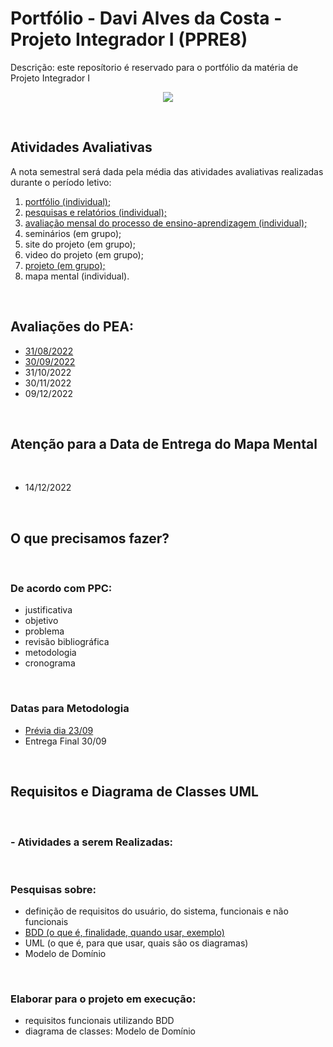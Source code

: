 # Portfólio - Davi Alves da Costa - Projeto Integrador I (PPRE8)

Descrição: este reposítorio é reservado para o portfólio da matéria de Projeto Integrador I

<p align="center">
  <img src="https://raw.githubusercontent.com/Davi4076018/Portfolio-PPRE8/main/1%20-%20Portf%C3%B3lio%20(individual)/PJIE8-IMG.jpg" />
</p>
</br>

## Atividades Avaliativas

A nota semestral será dada pela média das atividades avaliativas realizadas durante o período letivo: 

  1. <a href="https://github.com/Davi4076018/Portfolio-PPRE8">portfólio (individual);</a>
  2. <a href="https://github.com/Davi4076018/Portfolio-PPRE8/tree/main/2%20-%20pesquisas%20e%20relat%C3%B3rios%20(individual)">pesquisas e relatórios (individual);</a> 
  3. <a href="https://github.com/Davi4076018/Portfolio-PPRE8/tree/main/3%20-%20Avalia%C3%A7%C3%A3o%20mensal%20do%20processo%20de%20ensino-aprendizagem%20(individual)">avaliação mensal do processo de ensino-aprendizagem (individual);</a>
  4. seminários (em grupo);
  5. site do projeto (em grupo);
  6. video do projeto (em grupo);
  7. <a href="https://github.com/Davi4076018/Portfolio-PPRE8/tree/main/7%20-%20projeto%20(em%20grupo)">projeto (em grupo);</a>
  8. mapa mental (individual).
  </br>

## Avaliações do PEA:

- <a href="https://github.com/Davi4076018/Portfolio-PPRE8/blob/main/3%20-%20Avalia%C3%A7%C3%A3o%20mensal%20do%20processo%20de%20ensino-aprendizagem%20(individual)/08-31.pdf">31/08/2022</a>
- <a href="https://github.com/Davi4076018/Portfolio-PPRE8/blob/main/3%20-%20Avalia%C3%A7%C3%A3o%20mensal%20do%20processo%20de%20ensino-aprendizagem%20(individual)/09-30.pdf">30/09/2022</a> 
- 31/10/2022
- 30/11/2022
- 09/12/2022

</br>

## Atenção para a Data de Entrega do Mapa Mental 

</br>

- 14/12/2022

</br>

## O que precisamos fazer?

</br>

### De acordo com PPC:

- justificativa
- objetivo
- problema
- revisão bibliográfica
- metodologia
- cronograma

</br>

### Datas para Metodologia

- <a href="https://github.com/Davi4076018/Portfolio-PPRE8/blob/main/7%20-%20projeto%20(em%20grupo)/Sensor%20de%20baixo%20custo%20para%20o%20Solo%20%20-%20Metodologia%20Pr%C3%A9via.pdf">Prévia dia 23/09</a>
- Entrega Final 30/09 

</br>

## Requisitos e Diagrama de Classes UML

</br>

### - Atividades a serem Realizadas:

</br>

### Pesquisas sobre:

- definição de requisitos do usuário, do sistema, funcionais e não funcionais 
- <a href="https://github.com/Davi4076018/Portfolio-PPRE8/blob/main/2%20-%20pesquisas%20e%20relat%C3%B3rios%20(individual)/Pesquisa%20sobre%20-%20BDD%20(o%20que%20%C3%A9%2C%20finalidade%2C%20quando%20usar%2C%20exemplo)%20-%20Davi%20Alves%20da%20Costa.pdf">BDD (o que é, finalidade, quando usar, exemplo)</a> 
- UML (o que é, para que usar, quais são os diagramas)
- Modelo de Domínio

</br>

### Elaborar para o projeto em execução:

- requisitos funcionais utilizando BDD
- diagrama de classes: Modelo de Domínio
